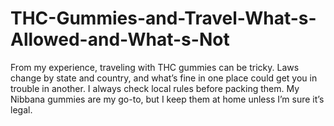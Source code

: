 # THC-Gummies-and-Travel-What-s-Allowed-and-What-s-Not
From my experience, traveling with THC gummies can be tricky. Laws change by state and country, and what’s fine in one place could get you in trouble in another. I always check local rules before packing them. My Nibbana gummies are my go-to, but I keep them at home unless I’m sure it’s legal.
